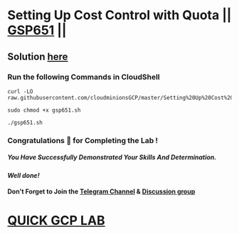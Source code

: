 # Setting Up Cost Control with Quota || [GSP651](https://www.cloudskillsboost.google/focuses/7847?parent=catalog) ||

## Solution [here](https://youtu.be/wJGmUvobY-4)

### Run the following Commands in CloudShell

```
curl -LO raw.githubusercontent.com/cloudminionsGCP/master/Setting%20Up%20Cost%20Control%20with%20Quota/gsp651.sh

sudo chmod +x gsp651.sh

./gsp651.sh
```

### Congratulations 🎉 for Completing the Lab !

##### *You Have Successfully Demonstrated Your Skills And Determination.*

#### *Well done!*

#### Don't Forget to Join the [Telegram Channel](https://t.me/quickgcplab) & [Discussion group](https://t.me/quickgcplabchats)

# [QUICK GCP LAB](https://www.youtube.com/@quickgcplab)

